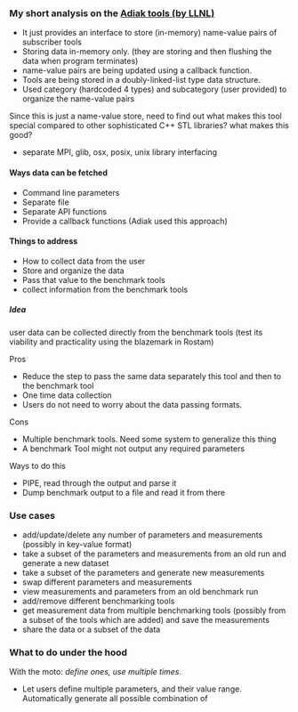### My short analysis on the [Adiak tools (by LLNL)](https://github.com/LLNL/Adiak)

- It just provides an interface to store (in-memory) name-value pairs of subscriber tools
- Storing data in-memory only. (they are storing and then flushing the data when program terminates)
- name-value pairs are being updated using a callback function.
- Tools are being stored in a doubly-linked-list type data structure.
- Used category (hardcoded 4 types) and subcategory (user provided) to organize the name-value pairs

Since this is just a name-value store, need to find out what makes this tool special compared to other sophisticated C++ STL libraries?
what makes this good?

- separate MPI, glib, osx, posix, unix library interfacing

#### Ways data can be fetched

- Command line parameters
- Separate file
- Separate API functions
- Provide a callback functions (Adiak used this approach)


#### Things to address
- How to collect data from the user
- Store and organize the data
- Pass that value to the benchmark tools 
- collect information from the benchmark tools 

##### Idea
user data can be collected directly from the benchmark tools (test its viability and practicality using the blazemark in Rostam)

Pros

- Reduce the step to pass the same data separately this tool and then to the benchmark tool
- One time data collection
- Users do not need to worry about the data passing formats.

Cons

- Multiple benchmark tools. Need some system to generalize this thing
- A benchmark Tool might not output any required parameters

Ways to do this
- PIPE, read through the output and parse it
- Dump benchmark output to a file and read it from there


### Use cases
- add/update/delete any number of parameters and measurements (possibly in key-value format)
- take a subset of the parameters and measurements from an old run and generate a new dataset
- take a subset of the parameters and generate new measurements
- swap different parameters and measurements
- view measurements and parameters from an old benchmark run
- add/remove different benchmarking tools
- get measurement data from multiple benchmarking tools (possibly from a subset of the tools which are added) and save the measurements
- share the data or a subset of the data


### What to do under the hood
With the moto: *define ones, use multiple times*.

- Let users define multiple parameters, and their value range. Automatically generate all possible combination of  